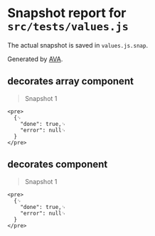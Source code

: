 # Snapshot report for `src/tests/values.js`

The actual snapshot is saved in `values.js.snap`.

Generated by [AVA](https://ava.li).

## decorates array component

> Snapshot 1

    <pre>
      {␊
        "done": true,␊
        "error": null␊
      }
    </pre>

## decorates component

> Snapshot 1

    <pre>
      {␊
        "done": true,␊
        "error": null␊
      }
    </pre>

